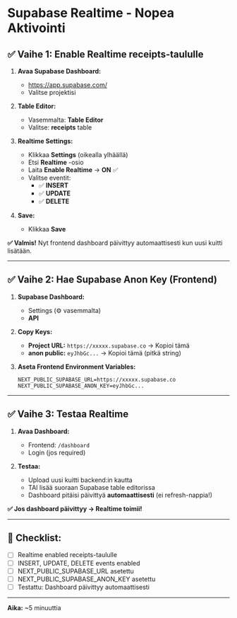 # Supabase Realtime - Nopea Aktivointi

## ✅ **Vaihe 1: Enable Realtime receipts-taululle**

1. **Avaa Supabase Dashboard:**
   - https://app.supabase.com/
   - Valitse projektisi

2. **Table Editor:**
   - Vasemmalta: **Table Editor**
   - Valitse: **receipts** table

3. **Realtime Settings:**
   - Klikkaa **Settings** (oikealla ylhäällä)
   - Etsi **Realtime** -osio
   - Laita **Enable Realtime** → **ON** ✅
   - Valitse eventit:
     - ✅ **INSERT**
     - ✅ **UPDATE**  
     - ✅ **DELETE**

4. **Save:**
   - Klikkaa **Save**

**✅ Valmis!** Nyt frontend dashboard päivittyy automaattisesti kun uusi kuitti lisätään.

---

## ✅ **Vaihe 2: Hae Supabase Anon Key (Frontend)**

1. **Supabase Dashboard:**
   - Settings (⚙️ vasemmalta)
   - **API**

2. **Copy Keys:**
   - **Project URL:** `https://xxxxx.supabase.co` → Kopioi tämä
   - **anon public:** `eyJhbGc...` → Kopioi tämä (pitkä string)

3. **Aseta Frontend Environment Variables:**
   ```
   NEXT_PUBLIC_SUPABASE_URL=https://xxxxx.supabase.co
   NEXT_PUBLIC_SUPABASE_ANON_KEY=eyJhbGc...
   ```

---

## ✅ **Vaihe 3: Testaa Realtime**

1. **Avaa Dashboard:**
   - Frontend: `/dashboard`
   - Login (jos required)

2. **Testaa:**
   - Upload uusi kuitti backend:in kautta
   - TAI lisää suoraan Supabase table editorissa
   - Dashboard pitäisi päivittyä **automaattisesti** (ei refresh-nappia!)

**✅ Jos dashboard päivittyy → Realtime toimii!**

---

## 📝 **Checklist:**

- [ ] Realtime enabled receipts-taululle
- [ ] INSERT, UPDATE, DELETE events enabled
- [ ] NEXT_PUBLIC_SUPABASE_URL asetettu
- [ ] NEXT_PUBLIC_SUPABASE_ANON_KEY asetettu
- [ ] Testattu: Dashboard päivittyy automaattisesti

---

**Aika:** ~5 minuuttia

